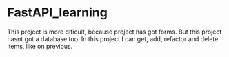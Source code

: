 # FastAPI_learning

This project is more dificult, because project has got forms. But this project hasnt got a database too. In this project I can get, add, refactor and delete items, like on previous.

